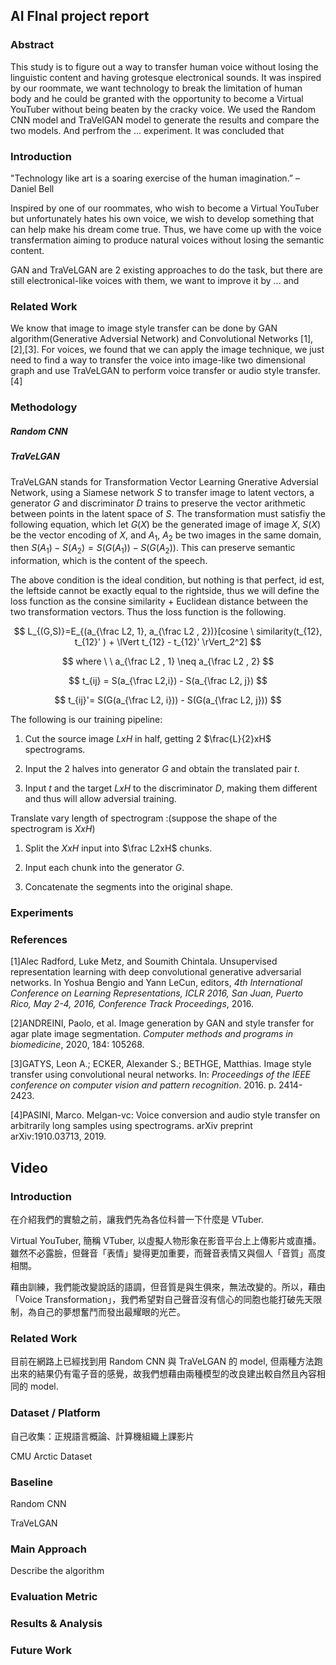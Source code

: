 ## AI FInal project report

### Abstract

This study is to figure out a way to transfer human voice without losing the linguistic content and having grotesque electronical sounds. It was inspired by our roommate, we want technology to break the limitation of human body and he could be granted with the opportunity to become a Virtual YouTuber without being beaten by the cracky voice. We used the Random CNN model and TraVelGAN model to generate the results and compare the two models. And perfrom the ... experiment. It was concluded that 

### Introduction

"Technology like art is a soaring exercise of the human imagination.” – Daniel Bell

Inspired by one of our roommates, who wish to become a Virtual YouTuber but unfortunately hates his own voice, we wish to develop something that can help make his dream come true. Thus, we have come up with the voice transfermation aiming to produce natural voices without losing the semantic content. 

GAN and TraVeLGAN are $2$ existing approaches to do the task, but there are still electronical-like voices with them, we want to improve it by ... and 

### Related Work

We know that image to image style transfer can be done by GAN algorithm(Generative Adversial Network) and Convolutional Networks [1],[2],[3]. For voices, we found that we can apply the image technique, we just need to find a way to transfer the voice into image-like two dimensional graph and use TraVeLGAN to perform voice transfer or audio style transfer.[4] 



### Methodology

##### Random CNN



##### TraVeLGAN

TraVeLGAN stands for Transformation Vector Learning Gnerative Adversial Network, using a Siamese network $S$ to transfer image to latent vectors, a generator $G$ and discriminator $D$ trains to preserve the vector arithmetic between points in the latent space of $S$. The transformation must satisfiy the following equation, which let $G(X)$ be the generated image of image $X$, $S(X)$ be the vector encoding of $X$, and $A_1$, $A_2$ be two images in the same domain, then $S(A_1) - S(A_2) = S(G(A_1)) - S(G(A_2))$. This can preserve semantic information, which is the content of the speech. 

The above condition is the ideal condition, but nothing is that perfect, id est, the leftside cannot be exactly equal to the rightside, thus we will define the loss function as the consine similarity $+$ Euclidean distance between the two transformation vectors. Thus the loss function is the following.

$$
L_{(G,S)}=E_{(a_{\frac L2, 1}, a_{\frac L2 , 2})}[cosine \ similarity(t_{12}, t_{12}' ) + \lVert  t_{12} - t_{12}'  \rVert_2^2] 
$$

$$
where \ \ a_{\frac L2 , 1} \neq a_{\frac L2 , 2}
$$

$$
t_{ij} = S(a_{\frac L2,i}) - S(a_{\frac L2, j})
$$

$$
t_{ij}'= S(G(a_{\frac L2, i})) - S(G(a_{\frac L2, j}))
$$

The following is our training pipeline:

1. Cut the source image $LxH$ in half, getting $2$ $\frac{L}{2}xH$ spectrograms.

2. Input the $2$ halves into generator $G$ and obtain the translated pair $t$.

3. Input $t$ and the target $LxH$ to the discriminator $D$, making them different and thus will allow adversial training.

Translate vary length of spectrogram :(suppose the shape of the spectrogram is $XxH$)

1. Split the $XxH$ input into $\frac L2xH$ chunks.

2. Input each chunk into the generator $G$.

3. Concatenate the segments into the original shape.



### Experiments



### References

[1]Alec Radford, Luke Metz, and Soumith Chintala. Unsupervised representation learning with deep convolutional generative adversarial networks. In Yoshua Bengio and Yann LeCun, editors, *4th International Conference on Learning Representations, ICLR 2016, San Juan, Puerto Rico, May 2-4, 2016, Conference Track Proceedings*, 2016.

[2]ANDREINI, Paolo, et al. Image generation by GAN and style transfer for agar plate image segmentation. *Computer methods and programs in biomedicine*, 2020, 184: 105268.

[3]GATYS, Leon A.; ECKER, Alexander S.; BETHGE, Matthias. Image style transfer using convolutional neural networks. In: *Proceedings of the IEEE conference on computer vision and pattern recognition*. 2016. p. 2414-2423.

[4]PASINI, Marco. Melgan-vc: Voice conversion and audio style transfer on arbitrarily long samples using spectrograms. arXiv preprint arXiv:1910.03713, 2019.



## Video

### Introduction

在介紹我們的實驗之前，讓我們先為各位科普一下什麼是 VTuber.

Virtual YouTuber, 簡稱 VTuber, 以虛擬人物形象在影音平台上上傳影片或直播。雖然不必露臉，但聲音「表情」變得更加重要，而聲音表情又與個人「音質」高度相關。

藉由訓練，我們能改變說話的語調，但音質是與生俱來，無法改變的。所以，藉由「Voice Transformation」，我們希望對自己聲音沒有信心的同胞也能打破先天限制，為自己的夢想奮鬥而發出最耀眼的光芒。

### Related Work

目前在網路上已經找到用 Random CNN 與 TraVeLGAN 的 model, 但兩種方法跑出來的結果仍有電子音的感覺，故我們想藉由兩種模型的改良建出較自然且內容相同的 model.

### Dataset / Platform

自己收集：正規語言概論、計算機組織上課影片

CMU Arctic Dataset

### Baseline

Random CNN

TraVeLGAN

### Main Approach

Describe the algorithm

### Evaluation Metric



### Results & Analysis



### Future Work



